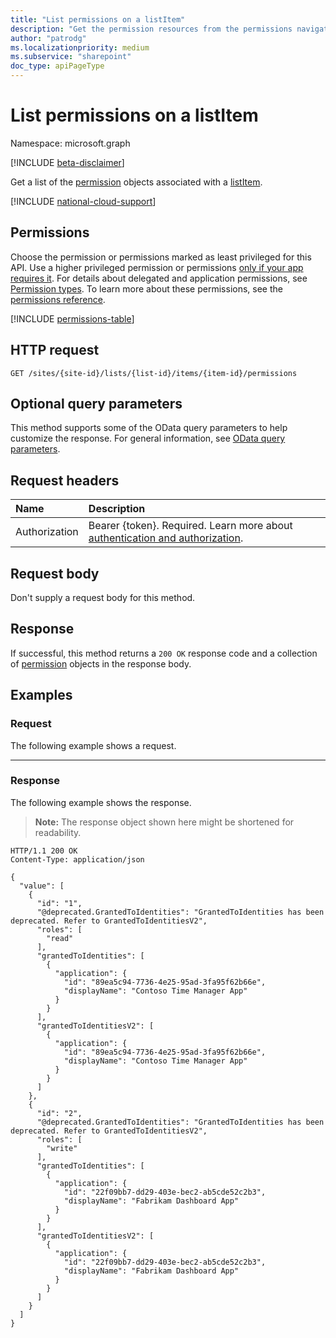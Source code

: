 ```yaml
---
title: "List permissions on a listItem"
description: "Get the permission resources from the permissions navigation property on a list item."
author: "patrodg"
ms.localizationpriority: medium
ms.subservice: "sharepoint"
doc_type: apiPageType
---
```


# List permissions on a listItem
Namespace: microsoft.graph

[!INCLUDE [beta-disclaimer](../../includes/beta-disclaimer.md)]

Get a list of the [permission](../resources/permission.md) objects associated with a [listItem](../resources/listitem.md).

[!INCLUDE [national-cloud-support](../../includes/all-clouds.md)]

## Permissions
Choose the permission or permissions marked as least privileged for this API. Use a higher privileged permission or permissions [only if your app requires it](/graph/permissions-overview#best-practices-for-using-microsoft-graph-permissions). For details about delegated and application permissions, see [Permission types](/graph/permissions-overview#permission-types). To learn more about these permissions, see the [permissions reference](/graph/permissions-reference).

<!-- { "blockType": "permissions", "name": "listitem_list_permissions" } -->
[!INCLUDE [permissions-table](../includes/permissions/listitem-list-permissions-permissions.md)]

## HTTP request

<!-- {
  "blockType": "ignored"
}
-->
``` http
GET /sites/{site-id}/lists/{list-id}/items/{item-id}/permissions
```

## Optional query parameters
This method supports some of the OData query parameters to help customize the response. For general information, see [OData query parameters](/graph/query-parameters).

## Request headers
|Name|Description|
|:---|:---|
|Authorization|Bearer {token}. Required. Learn more about [authentication and authorization](/graph/auth/auth-concepts).|

## Request body
Don't supply a request body for this method.

## Response

If successful, this method returns a `200 OK` response code and a collection of [permission](../resources/permission.md) objects in the response body.

## Examples

### Request

The following example shows a request.

<!-- {
  "blockType": "request",
  "name": "list_permission_listitem_nav_property"
}
-->

---

### Response

The following example shows the response.

>**Note:** The response object shown here might be shortened for readability.
<!-- {
  "blockType": "response",
  "truncated": true,
  "@odata.type": "Collection(microsoft.graph.permission)"
}
-->
``` http
HTTP/1.1 200 OK
Content-Type: application/json

{
  "value": [
    {
      "id": "1",
      "@deprecated.GrantedToIdentities": "GrantedToIdentities has been deprecated. Refer to GrantedToIdentitiesV2",
      "roles": [
        "read"
      ],
      "grantedToIdentities": [
        {
          "application": {
            "id": "89ea5c94-7736-4e25-95ad-3fa95f62b66e",
            "displayName": "Contoso Time Manager App"
          }
        }
      ],
      "grantedToIdentitiesV2": [
        {
          "application": {
            "id": "89ea5c94-7736-4e25-95ad-3fa95f62b66e",
            "displayName": "Contoso Time Manager App"
          }
        }
      ]
    },
    {
      "id": "2",
      "@deprecated.GrantedToIdentities": "GrantedToIdentities has been deprecated. Refer to GrantedToIdentitiesV2",
      "roles": [
        "write"
      ],
      "grantedToIdentities": [
        {
          "application": {
            "id": "22f09bb7-dd29-403e-bec2-ab5cde52c2b3",
            "displayName": "Fabrikam Dashboard App"
          }
        }
      ],
      "grantedToIdentitiesV2": [
        {
          "application": {
            "id": "22f09bb7-dd29-403e-bec2-ab5cde52c2b3",
            "displayName": "Fabrikam Dashboard App"
          }
        }
      ]
    }
  ]
}
```

<!-- {
  "type": "#page.annotation",
  "section": "documentation",
  "tocPath": "ListItems/Permissions/List listitem permissions"
} -->
